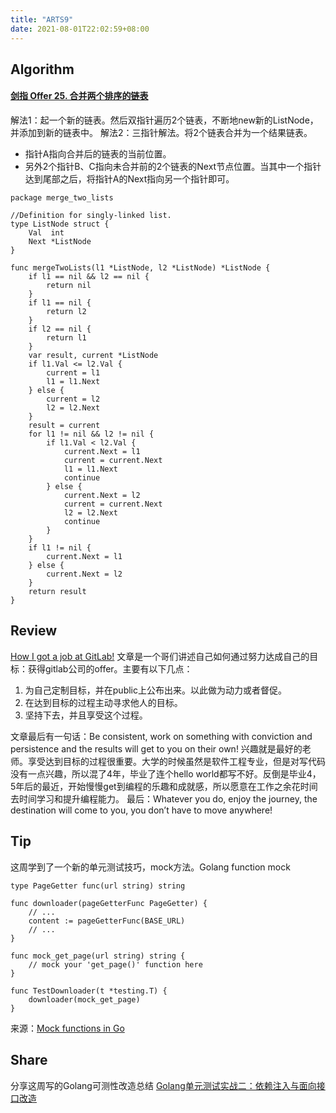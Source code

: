 ```yaml
---
title: "ARTS9"
date: 2021-08-01T22:02:59+08:00
---
```


## Algorithm
#### [剑指 Offer 25\. 合并两个排序的链表](https://leetcode-cn.com/problems/he-bing-liang-ge-pai-xu-de-lian-biao-lcof/)
解法1：起一个新的链表。然后双指针遍历2个链表，不断地new新的ListNode，并添加到新的链表中。
解法2：三指针解法。将2个链表合并为一个结果链表。
  - 指针A指向合并后的链表的当前位置。
  - 另外2个指针B、C指向未合并前的2个链表的Next节点位置。当其中一个指针达到尾部之后，将指针A的Next指向另一个指针即可。
```
package merge_two_lists

//Definition for singly-linked list.
type ListNode struct {
	Val  int
	Next *ListNode
}

func mergeTwoLists(l1 *ListNode, l2 *ListNode) *ListNode {
	if l1 == nil && l2 == nil {
		return nil
	}
	if l1 == nil {
		return l2
	}
	if l2 == nil {
		return l1
	}
	var result, current *ListNode
	if l1.Val <= l2.Val {
		current = l1
		l1 = l1.Next
	} else {
		current = l2
		l2 = l2.Next
	}
	result = current
	for l1 != nil && l2 != nil {
		if l1.Val < l2.Val {
			current.Next = l1
			current = current.Next
			l1 = l1.Next
			continue
		} else {
			current.Next = l2
			current = current.Next
			l2 = l2.Next
			continue
		}
	}
	if l1 != nil {
		current.Next = l1
	} else {
		current.Next = l2
	}
	return result
}
```
## Review
[How I got a job at GitLab!](https://rajendraak.medium.com/how-i-got-a-job-at-gitlab-a3515214b74b)
文章是一个哥们讲述自己如何通过努力达成自己的目标：获得gitlab公司的offer。主要有以下几点：
1. 为自己定制目标，并在public上公布出来。以此做为动力或者督促。
2. 在达到目标的过程主动寻求他人的目标。
3. 坚持下去，并且享受这个过程。

文章最后有一句话：Be consistent, work on something with conviction and persistence and the results will get to you on their own!
兴趣就是最好的老师。享受达到目标的过程很重要。大学的时候虽然是软件工程专业，但是对写代码没有一点兴趣，所以混了4年，毕业了连个hello world都写不好。反倒是毕业4，5年后的最近，开始慢慢get到编程的乐趣和成就感，所以愿意在工作之余花时间去时间学习和提升编程能力。
最后：Whatever you do, enjoy the journey, the destination will come to you, you don’t have to move anywhere!
## Tip
这周学到了一个新的单元测试技巧，mock方法。Golang function mock
```
type PageGetter func(url string) string

func downloader(pageGetterFunc PageGetter) {
    // ...
    content := pageGetterFunc(BASE_URL)
    // ...
}

func mock_get_page(url string) string {
    // mock your 'get_page()' function here
}

func TestDownloader(t *testing.T) {
    downloader(mock_get_page)
}
```
来源：[Mock functions in Go](https://stackoverflow.com/questions/19167970/mock-functions-in-go)
## Share
分享这周写的Golang可测性改造总结
[Golang单元测试实战二：依赖注入与面向接口改造](https://www.jianshu.com/p/8ea2c7a643bb)